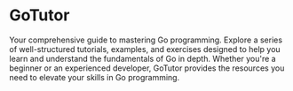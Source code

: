 # GoTutor 
 Your comprehensive guide to mastering Go programming. Explore a series of well-structured tutorials, examples, and exercises designed to help you learn and understand the fundamentals of Go in depth. Whether you're a beginner or an experienced developer, GoTutor provides the resources you need to elevate your skills in Go programming.
